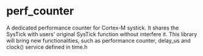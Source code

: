 # perf_counter
A dedicated performance counter for Cortex-M systick. It shares the SysTick with users' original SysTick function without interfere it. This library will bring new functionalities, such as performance counter, delay_us and clock() service defined in time.h
